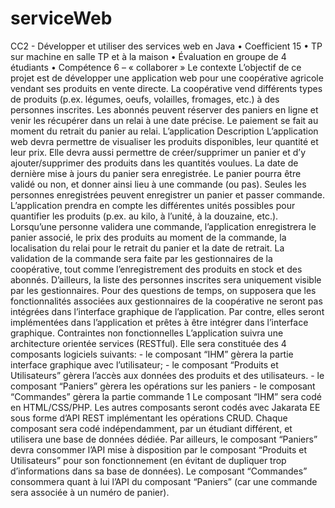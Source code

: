 # serviceWeb

CC2 - Développer et utiliser des services web en Java
• Coefficient 15
• TP sur machine en salle TP et à la maison
• Évaluation en groupe de 4 étudiants
• Compétence 6 – « collaborer »
Le contexte
L’objectif de ce projet est de développer une application web pour une coopérative agricole
vendant ses produits en vente directe. La coopérative vend différents types de produits (p.ex.
légumes, oeufs, volailles, fromages, etc.) à des personnes inscrites. Les abonnés peuvent réserver
des paniers en ligne et venir les récupérer dans un relai à une date précise. Le paiement se fait au
moment du retrait du panier au relai.
L’application
Description
L’application web devra permettre de visualiser les produits disponibles, leur quantité et leur
prix. Elle devra aussi permettre de créer/supprimer un panier et d’y ajouter/supprimer des
produits dans les quantités voulues. La date de dernière mise à jours du panier sera enregistrée.
Le panier pourra être validé ou non, et donner ainsi lieu à une commande (ou pas). Seules les
personnes enregistrées peuvent enregistrer un panier et passer commande. L’application prendra
en compte les différentes unités possibles pour quantifier les produits (p.ex. au kilo, à l’unité, à la
douzaine, etc.). Lorsqu’une personne validera une commande, l’application enregistrera le panier
associé, le prix des produits au moment de la commande, la localisation du relai pour le retrait du
panier et la date de retrait.
La validation de la commande sera faite par les gestionnaires de la coopérative, tout comme
l’enregistrement des produits en stock et des abonnés. D’ailleurs, la liste des personnes inscrites
sera uniquement visible par les gestionnaires. Pour des questions de temps, on supposera que les
fonctionnalités associées aux gestionnaires de la coopérative ne seront pas intégrées dans
l’interface graphique de l’application. Par contre, elles seront implémentées dans l’application et
prêtes à être intégrer dans l’interface graphique.
Contraintes non fonctionnelles
L’application suivra une architecture orientée services (RESTful). Elle sera constituée des 4
composants logiciels suivants: - le composant “IHM” gèrera la partie interface graphique avec
l’utilisateur; - le composant “Produits et Utilisateurs” gèrera l’accès aux données des produits et
des utilisateurs. - le composant “Paniers” gèrera les opérations sur les paniers - le composant
“Commandes” gèrera la partie commande
1
Le composant “IHM” sera codé en HTML/CSS/PHP. Les autres composants seront codés avec
Jakarata EE sous forme d’API REST implémentant les opérations CRUD. Chaque composant
sera codé indépendamment, par un étudiant différent, et utilisera une base de données dédiée.
Par ailleurs, le composant “Paniers” devra consommer l’API mise à disposition par le composant
“Produits et Utilisateurs” pour son fonctionnement (en évitant de dupliquer trop d’informations
dans sa base de données). Le composant “Commandes” consommera quant à lui l’API du
composant “Paniers” (car une commande sera associée à un numéro de panier).
